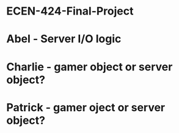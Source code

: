 # ECEN-424-Final-Project
# Abel - Server I/O logic
# Charlie - gamer object or server object?
# Patrick - gamer oject or server object?

